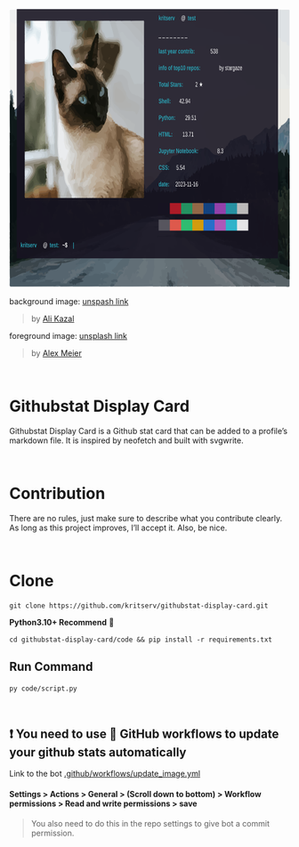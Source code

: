 <img src="githubstat_card.svg" height="500" width="750">

background image: <a href="https://unsplash.com/photos/a-dirt-road-with-trees-and-mountains-in-the-background-WaV9tvDJIC0">unspash link</a>

> by <a href="https://unsplash.com/@lureofadventure">Ali Kazal</a>

foreground image: <a href="https://unsplash.com/photos/siamese-cat-KGiQFgF7dkc">unsplash link</a>

> by <a href="https://unsplash.com/@alexmeier19">Alex Meier</a>

<br>

# Githubstat Display Card 

Githubstat Display Card is a Github stat card that can be added to a profile’s markdown file. It is inspired by neofetch and built with svgwrite.

<br>

# Contribution

There are no rules, just make sure to describe what you contribute clearly. As long as this project improves, I’ll accept it. Also, be nice.

<br>

# Clone

```
git clone https://github.com/kritserv/githubstat-display-card.git
```

**Python3.10+ Recommend** 🐍

```
cd githubstat-display-card/code && pip install -r requirements.txt
```

## Run Command

```
py code/script.py
```

<br>

## ❗ You need to use 🤖 GitHub workflows to update your github stats automatically

Link to the bot <a href="/.github/workflows/update_image.yml">.github/workflows/update_image.yml</a>

#### Settings > Actions > General > (Scroll down to bottom) > Workflow permissions > Read and write permissions > save

> You also need to do this in the repo settings to give bot a commit permission.
